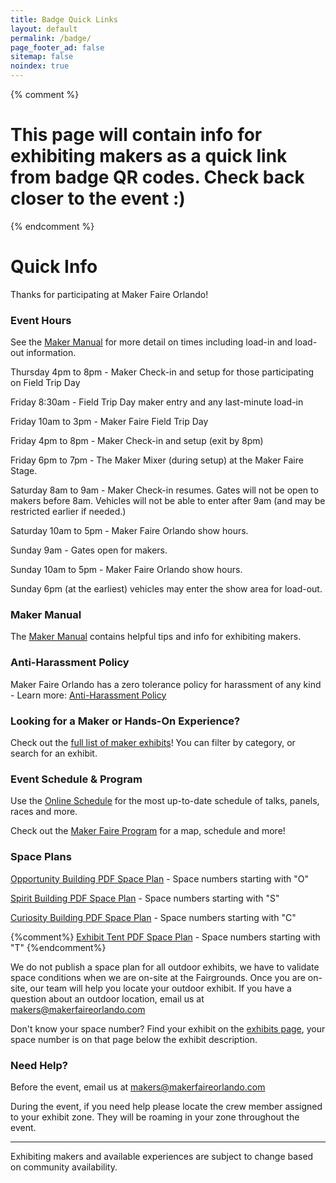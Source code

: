 ```yaml
---
title: Badge Quick Links
layout: default
permalink: /badge/
page_footer_ad: false
sitemap: false
noindex: true
---
```



{% comment %}
# This page will contain info for exhibiting makers as a quick link from badge QR codes. Check back closer to the event :)
{% endcomment %}

# Quick Info
Thanks for participating at Maker Faire Orlando!

### Event Hours
See the [Maker Manual](/maker-manual) for more detail on times including load-in and load-out information. 

Thursday 4pm to 8pm - Maker Check-in and setup for those participating on Field Trip Day

Friday 8:30am - Field Trip Day maker entry and any last-minute load-in

Friday 10am to 3pm - Maker Faire Field Trip Day

Friday 4pm to 8pm - Maker Check-in and setup (exit by 8pm)

Friday 6pm to 7pm - The Maker Mixer (during setup) at the Maker Faire Stage.

Saturday 8am to 9am - Maker Check-in resumes. Gates will not be open to makers before 8am. Vehicles will not be able to enter after 9am (and may be restricted earlier if needed.)

Saturday 10am to 5pm - Maker Faire Orlando show hours. 

Sunday 9am - Gates open for makers.

Sunday 10am to 5pm - Maker Faire Orlando show hours. 

Sunday 6pm (at the earliest) vehicles may enter the show area for load-out. 


### Maker Manual
The [Maker Manual](/maker-manual) contains helpful tips and info for exhibiting makers.

### Anti-Harassment Policy

Maker Faire Orlando has a zero tolerance policy for harassment of any kind - Learn more: [Anti-Harassment Policy](/anti-harassment/)

### Looking for a Maker or Hands-On Experience?
Check out the [full list of maker exhibits](/makers)! You can filter by category, or search for an exhibit.

### Event Schedule & Program

Use the [Online Schedule](/schedule) for the most up-to-date schedule of talks, panels, races and more. <br>

Check out the [Maker Faire Program](/program) for a map, schedule and more!

### Space Plans
[Opportunity Building PDF Space Plan](/assets/pdf/2025/MFO25-OPPORTUNITY.pdf) - Space numbers starting with "O"

[Spirit Building PDF Space Plan](/assets/pdf/2025/MFO25-SPIRIT.pdf) - Space numbers starting with "S"

[Curiosity Building PDF Space Plan](/assets/pdf/2025/MFO25-CURIOSITY.pdf) - Space numbers starting with "C"

{%comment%}
[Exhibit Tent PDF Space Plan](/assets/pdf/2025/MFO25-EXHIBIT-TENT.pdf) - Space numbers starting with "T"
{%endcomment%}


We do not publish a space plan for all outdoor exhibits, we have to validate space conditions when we are on-site at the Fairgrounds. Once you are on-site, our team will help you locate your outdoor exhibit. If you have a question about an outdoor location, email us at [makers@makerfaireorlando.com](mailto:makers@makerfaireorlando.com)

Don't know your space number? Find your exhibit on the [exhibits page](/exhibits), your space number is on that page below the exhibit description.

### Need Help?
Before the event, email us at [makers@makerfaireorlando.com](mailto:makers@makerfaireorlando.com)

During the event, if you need help please locate the crew member assigned to your exhibit zone. They will be roaming in your zone throughout the event.


---

Exhibiting makers and available experiences are subject to change based on community availability.


